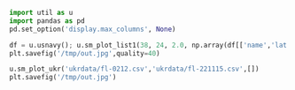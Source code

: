 
```python
import util as u
import pandas as pd
pd.set_option('display.max_columns', None)
```

```python
df = u.usnavy(); u.sm_plot_list1(38, 24, 2.0, np.array(df[['name','lat','lon']]))
plt.savefig('/tmp/out.jpg',quality=40)
```












```python
u.sm_plot_ukr('ukrdata/fl-0212.csv','ukrdata/fl-221115.csv',[])
plt.savefig('/tmp/out.jpg')
```










